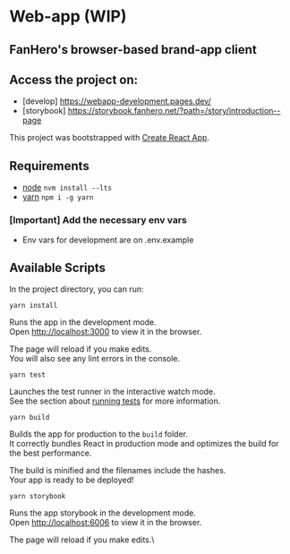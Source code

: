 # Web-app (WIP)
## FanHero's browser-based brand-app client

## Access the project on: 
- [develop] https://webapp-development.pages.dev/
- [storybook] https://storybook.fanhero.net/?path=/story/introduction--page

This project was bootstrapped with [Create React App](https://github.com/facebook/create-react-app).

## Requirements
- [node](https://nodejs.org) `nvm install --lts`
- [yarn](https://www.npmjs.com/package/yarn?activeTab=versions) `npm i -g yarn`

### [Important] Add the necessary env vars
- Env vars for development are on .env.example

## Available Scripts

In the project directory, you can run:

```
yarn install
```

Runs the app in the development mode.\
Open [http://localhost:3000](http://localhost:3000) to view it in the browser.

The page will reload if you make edits.\
You will also see any lint errors in the console.

```
yarn test
```

Launches the test runner in the interactive watch mode.\
See the section about [running tests](https://facebook.github.io/create-react-app/docs/running-tests) for more information.

```
yarn build
```

Builds the app for production to the `build` folder.\
It correctly bundles React in production mode and optimizes the build for the best performance.

The build is minified and the filenames include the hashes.\
Your app is ready to be deployed!

```
yarn storybook
```

Runs the app storybook in the development mode.\
Open [http://localhost:6006](http://localhost:6006) to view it in the browser.

The page will reload if you make edits.\
